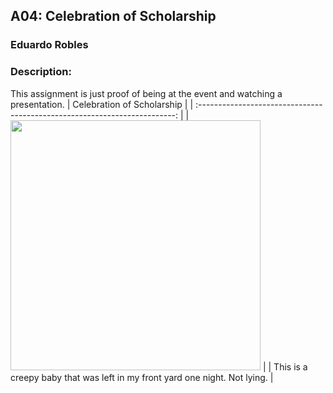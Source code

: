 ## A04: Celebration of Scholarship
### Eduardo Robles
### Description: 

This assignment is just proof of being at the event and watching a presentation.
|                                Celebration of Scholarship                                 |
| :------------------------------------------------------------------------: |
|  <img src="https://images2.imgbox.com/e3/06/ipB9HqTU_o.png" width="400">   |
| This is a creepy baby that was left in my front yard one night. Not lying. |
